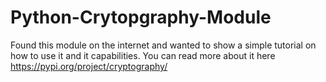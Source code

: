 # Python-Crytopgraphy-Module

Found this module on the internet and wanted to show a simple tutorial on how to use it and it capabilities. You can read more about it here https://pypi.org/project/cryptography/
